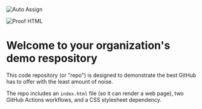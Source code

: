 ![Auto Assign](https://github.com/MuvetUSM/demo-repository/actions/workflows/auto-assign.yml/badge.svg)

![Proof HTML](https://github.com/MuvetUSM/demo-repository/actions/workflows/proof-html.yml/badge.svg)

# Welcome to your organization's demo respository
This code repository (or "repo") is designed to demonstrate the best GitHub has to offer with the least amount of noise.

The repo includes an `index.html` file (so it can render a web page), two GitHub Actions workflows, and a CSS stylesheet dependency.
